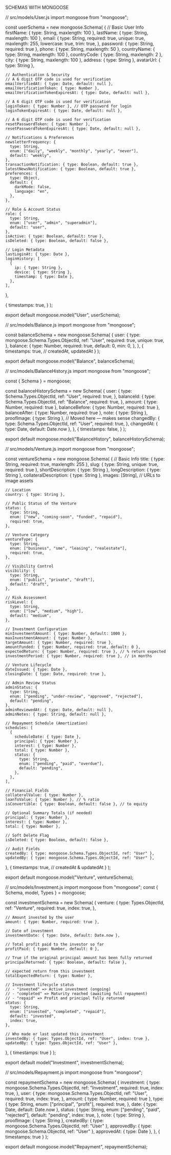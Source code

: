 SCHEMAS WITH MONGOOSE

// src/models/User.js
import mongoose from "mongoose";

const userSchema = new mongoose.Schema(
  {
    // Basic User Info
    firstName: { type: String, maxlength: 100 },
    lastName: { type: String, maxlength: 100 },
    email: {
      type: String,
      required: true,
      unique: true,
      maxlength: 255,
      lowercase: true,
      trim: true,
    },
    password: { type: String, required: true },
    phone: { type: String, maxlength: 50 },
    countryName: { type: String, maxlength: 100 },
    countryCode: { type: String, maxlength: 2 },
    city: { type: String, maxlength: 100 },
    address: { type: String },
    avatarUrl: { type: String },

    // Authentication & Security
    // A 6 digit OTP code is used for verification
    emailVerifiedAt: { type: Date, default: null },
    emailVerificationToken: { type: Number },
    emailVerificationTokenExpiresAt: { type: Date, default: null },

    // A 6 digit OTP code is used for verification
    loginToken: { type: Number }, // OTP password for login
    loginTokenExpiresAt: { type: Date, default: null },

    // A 6 digit OTP code is used for verification
    resetPasswordToken: { type: Number },
    resetPasswordTokenExpiresAt: { type: Date, default: null },

    // Notifications & Preferences
    newsletterFrequency: {
      type: String,
      enum: ["daily", "weekly", "monthly", "yearly", "never"],
      default: "weekly",
    },
    transactionNotification: { type: Boolean, default: true },
    latestNewsNotification: { type: Boolean, default: true },
    preferences: {
      type: Object,
      default: {
        darkMode: false,
        language: "en",
      },
    },

    // Role & Account Status
    role: {
      type: String,
      enum: ["user", "admin", "superadmin"],
      default: "user",
    },
    isActive: { type: Boolean, default: true },
    isDeleted: { type: Boolean, default: false },

    // Login Metadata
    lastLoginAt: { type: Date },
    loginHistory: [
      {
        ip: { type: String },
        device: { type: String },
        timestamp: { type: Date },
      },
    ],
  },

  {
    timestamps: true,
  }
);

export default mongoose.model("User", userSchema);

// src/models/Balance.js
import mongoose from "mongoose";

const balanceSchema = new mongoose.Schema(
  {
    user: {
      type: mongoose.Schema.Types.ObjectId,
      ref: "User",
      required: true,
      unique: true,
    },
    balance: {
      type: Number,
      required: true,
      default: 0,
      min: 0,
    },
  },
  {
    timestamps: true, // createdAt, updatedAt
  }
);

export default mongoose.model("Balance", balanceSchema);

// src/models/BalanceHistory.js
import mongoose from "mongoose";

const { Schema } = mongoose;

const balanceHistorySchema = new Schema(
  {
    user: {
      type: Schema.Types.ObjectId,
      ref: "User",
      required: true,
    },
    balanceId: {
      type: Schema.Types.ObjectId,
      ref: "Balance",
      required: true,
    },
    amount: { type: Number, required: true },
    balanceBefore: { type: Number, required: true },
    balanceAfter: { type: Number, required: true },
    note: { type: String },
    proofImage: { type: String }, // Moved here — makes sense
    changedBy: {
      type: Schema.Types.ObjectId,
      ref: "User",
      required: true,
    },
    changedAt: { type: Date, default: Date.now },
  },
  {
    timestamps: false,
  }
);

export default mongoose.model("BalanceHistory", balanceHistorySchema);

// src/models/Venture.js
import mongoose from "mongoose";

const ventureSchema = new mongoose.Schema(
  {
    // Basic Info
    title: { type: String, required: true, maxlength: 255 },
    slug: { type: String, unique: true, required: true },
    shortDescription: { type: String },
    longDescription: { type: String },
    collateralDescription: { type: String },
    images: [String], // URLs to image assets

    // Location
    country: { type: String },

    // Public Status of the Venture
    status: {
      type: String,
      enum: ["new", "coming-soon", "funded", "repaid"],
      required: true,
    },

    // Venture Category
    ventureType: {
      type: String,
      enum: ["business", "sme", "leasing", "realestate"],
      required: true,
    },

    // Visibility Control
    visibility: {
      type: String,
      enum: ["public", "private", "draft"],
      default: "draft",
    },

    // Risk Assessment
    riskLevel: {
      type: String,
      enum: ["low", "medium", "high"],
      default: "medium",
    },

    // Investment Configuration
    minInvestmentAmount: { type: Number, default: 1000 },
    maxInvestmentAmount: { type: Number },
    targetAmount: { type: Number, required: true },
    amountFunded: { type: Number, required: true, default: 0 },
    expectedReturn: { type: Number, required: true }, // % return expected
    investmentPeriod: { type: Number, required: true }, // in months

    // Venture Lifecycle
    dateIssued: { type: Date },
    closingDate: { type: Date, required: true },

    // Admin Review Status
    adminStatus: {
      type: String,
      enum: ["pending", "under-review", "approved", "rejected"],
      default: "pending",
    },
    adminReviewedAt: { type: Date, default: null },
    adminNotes: { type: String, default: null },

    // Repayment Schedule (Amortization)
    schedules: [
      {
        scheduleDate: { type: Date },
        principal: { type: Number },
        interest: { type: Number },
        total: { type: Number },
        status: {
          type: String,
          enum: ["pending", "paid", "overdue"],
          default: "pending",
        },
      },
    ],

    // Financial Fields
    collateralValue: { type: Number },
    loanToValue: { type: Number }, // % ratio
    isConvertible: { type: Boolean, default: false }, // to equity

    // Optional Summary Totals (if needed)
    principal: { type: Number },
    interest: { type: Number },
    total: { type: Number },

    // Soft Delete Flag
    isDeleted: { type: Boolean, default: false },

    // Audit Fields
    createdBy: { type: mongoose.Schema.Types.ObjectId, ref: "User" },
    updatedBy: { type: mongoose.Schema.Types.ObjectId, ref: "User" },
  },
  {
    timestamps: true, // createdAt & updatedAt
  }
);

export default mongoose.model("Venture", ventureSchema);

// src/models/Investment.js
import mongoose from "mongoose";
const { Schema, model, Types } = mongoose;

const investmentSchema = new Schema(
  {
    venture: {
      type: Types.ObjectId,
      ref: "Venture",
      required: true,
      index: true,
    },

    // Amount invested by the user
    amount: { type: Number, required: true },

    // Date of investment
    investmentDate: { type: Date, default: Date.now },

    // Total profit paid to the investor so far
    profitPaid: { type: Number, default: 0 },

    // True if the original principal amount has been fully returned
    principalReturned: { type: Boolean, default: false },

    // expected return from this investment
    totalExpectedReturn: { type: Number },

    // Investment lifecycle status
    // - "invested" => Active investment (ongoing)
    // - "completed" => Maturity reached (awaiting full repayment)
    // - "repaid" => Profit and principal fully returned
    status: {
      type: String,
      enum: ["invested", "completed", "repaid"],
      default: "invested",
      index: true,
    },

    // Who made or last updated this investment
    investedBy: { type: Types.ObjectId, ref: "User", index: true },
    updatedBy: { type: Types.ObjectId, ref: "User" },
  },
  { timestamps: true }
);

export default model("Investment", investmentSchema);

// src/models/Repayment.js
import mongoose from "mongoose";

const repaymentSchema = new mongoose.Schema(
  {
    investment: {
      type: mongoose.Schema.Types.ObjectId,
      ref: "Investment",
      required: true,
      index: true,
    },
    user: {
      type: mongoose.Schema.Types.ObjectId,
      ref: "User",
      required: true,
      index: true,
    },
    amount: { type: Number, required: true },
    type: {
      type: String,
      enum: ["principal", "profit"],
      required: true,
    },
    date: { type: Date, default: Date.now },
    status: {
      type: String,
      enum: ["pending", "paid", "rejected"],
      default: "pending",
      index: true,
    },
    note: { type: String },
    proofImage: { type: String },
    createdBy: { type: mongoose.Schema.Types.ObjectId, ref: "User" },
    approvedBy: { type: mongoose.Schema.ObjectId, ref: "User" },
    approvedAt: { type: Date },
  },
  { timestamps: true }
);

export default mongoose.model("Repayment", repaymentSchema);

